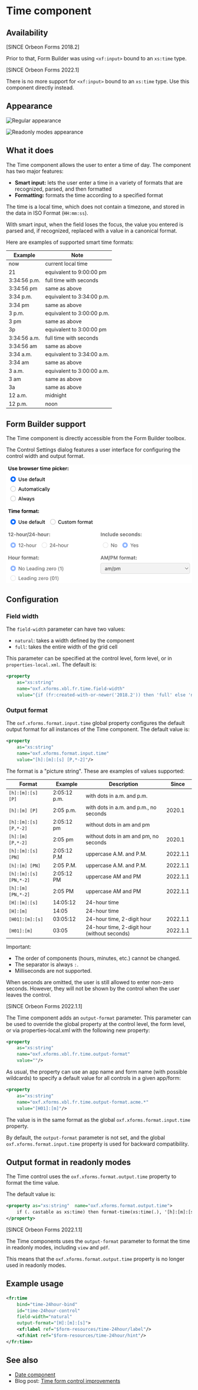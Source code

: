 # Time component

## Availability

[SINCE Orbeon Forms 2018.2]

Prior to that, Form Builder was using `<xf:input>` bound to an `xs:time` type.

[SINCE Orbeon Forms 2022.1]

There is no more support for `<xf:input>` bound to an `xs:time` type. Use this component directly instead.

## Appearance

![Regular appearance](images/xbl-time-controls.png)

![Readonly modes appearance](images/xbl-time-controls-readonly.png)

## What it does

The Time component allows the user to enter a time of day. The component has two major features:

- __Smart input:__ lets the user enter a time in a variety of formats that are recognized, parsed, and then formatted
- __Formatting:__ formats the time according to a specified format 

The time is a local time, which does not contain a timezone, and stored in the data in ISO Format (`HH:mm:ss`).

With smart input, when the field loses the focus, the value you entered is parsed and, if recognized, replaced with a value in a canonical format.

Here are examples of supported smart time formats:

| Example      | Note                       |
|--------------|----------------------------|
| now          | current local time         |
| 21           | equivalent to 9:00:00 pm   |
| 3:34:56 p.m. | full time with seconds     |
| 3:34:56 pm   | same as above              |
| 3:34 p.m.    | equivalent to 3:34:00 p.m. |
| 3:34 pm      | same as above              |
| 3 p.m.       | equivalent to 3:00:00 p.m. |
| 3 pm         | same as above              |
| 3p           | equivalent to 3:00:00 pm   |
| 3:34:56 a.m. | full time with seconds     |
| 3:34:56 am   | same as above              |
| 3:34 a.m.    | equivalent to 3:34:00 a.m. |
| 3:34 am      | same as above              |
| 3 a.m.       | equivalent to 3:00:00 a.m. |
| 3 am         | same as above              |
| 3a           | same as above              |
| 12 a.m.      | midnight                   |
| 12 p.m.      | noon                       |

## Form Builder support

The Time component is directly accessible from the Form Builder toolbox.

The Control Settings dialog features a user interface for configuring the control width and output format.

![Configuring the time format](images/xbl-time-editor-custom-cropped.png)

## Configuration

### Field width

The `field-width` parameter can have two values:

- `natural`: takes a width defined by the component
- `full`: takes the entire width of the grid cell 

This parameter can be specified at the control level, form level, or in `properties-local.xml`. The default is:

```xml
<property
    as="xs:string"
    name="oxf.xforms.xbl.fr.time.field-width"
    value="{if (fr:created-with-or-newer('2018.2')) then 'full' else 'natural'}"/>
```

### Output format

The `oxf.xforms.format.input.time` global property configures the default output format for all instances of the Time component. The default value is:

```xml
<property
    as="xs:string"
    name="oxf.xforms.format.input.time" 
    value="[h]:[m]:[s] [P,*-2]"/>
```

The format is a "picture string". These are examples of values supported:

| Format                 | Example      | Description                                  | Since    |
|------------------------|--------------|----------------------------------------------|----------|
| `[h]:[m]:[s] [P]`      | 2:05:12 p.m. | with dots in a.m. and p.m.                   |          |
| `[h]:[m] [P]`          | 2:05 p.m.    | with dots in a.m. and p.m., no seconds       | 2020.1   |
| `[h]:[m]:[s] [P,*-2]`  | 2:05:12 pm   | without dots in am and pm                    |          |
| `[h]:[m] [P,*-2]`      | 2:05 pm      | without dots in am and pm, no seconds        | 2020.1   |
| `[h]:[m]:[s] [PN]`     | 2:05:12 P.M  | uppercase A.M. and P.M.                      | 2022.1.1 |
| `[h]:[m] [PN]`         | 2:05 P.M.    | uppercase A.M. and P.M.                      | 2022.1.1 |
| `[h]:[m]:[s] [PN,*-2]` | 2:05:12 PM   | uppercase AM and PM                          | 2022.1.1 |
| `[h]:[m] [PN,*-2]`     | 2:05 PM      | uppercase AM and PM                          | 2022.1.1 |
| `[H]:[m]:[s]`          | 14:05:12     | 24-hour time                                 |          |
| `[H]:[m]`              | 14:05        | 24-hour time                                 |          |
| `[H01]:[m]:[s]`        | 03:05:12     | 24-hour time, 2-digit hour                   | 2022.1.1 |
| `[H01]:[m]`            | 03:05        | 24-hour time, 2-digit hour (without seconds) | 2022.1.1 |

Important:

- The order of components (hours, minutes, etc.) cannot be changed.
- The separator is always `:`. 
- Milliseconds are not supported.

When seconds are omitted, the user is still allowed to enter non-zero seconds. However, they will not be shown by the control when the user leaves the control.

[SINCE Orbeon Forms 2022.1.1]

The Time component adds an `output-format` parameter. This parameter can be used to override the global property at the control level, the form level, or via properties-local.xml with the following new property:

```xml
<property
    as="xs:string"
    name="oxf.xforms.xbl.fr.time.output-format"
    value=""/>
```

As usual, the property can use an app name and form name (with possible wildcards) to specify a default value for all controls in a given app/form:

```xml
<property
    as="xs:string"
    name="oxf.xforms.xbl.fr.time.output-format.acme.*"
    value="[H01]:[m]"/>
```

The value is in the same format as the global `oxf.xforms.format.input.time` property.

By default, the `output-format` parameter is not set, and the global `oxf.xforms.format.input.time` property is used for backward compatibility.

## Output format in readonly modes

The Time control uses the `oxf.xforms.format.output.time` property to format the time value.

The default value is:

```xml
<property as="xs:string"  name="oxf.xforms.format.output.time">
    if (. castable as xs:time) then format-time(xs:time(.), '[h]:[m]:[s] [P,*-2]', xxf:lang(), (), ()) else .
</property>
```

[SINCE Orbeon Forms 2022.1.1]

The Time components uses the `output-format` parameter to format the time in readonly modes, including `view` and `pdf`.

This means that the `oxf.xforms.format.output.time` property is no longer used in readonly modes.

## Example usage

```xml
<fr:time 
    bind="time-24hour-bind" 
    id="time-24hour-control" 
    field-width="natural"
    output-format="[H]:[m]:[s]">
    <xf:label ref="$form-resources/time-24hour/label"/>
    <xf:hint ref="$form-resources/time-24hour/hint"/>
</fr:time>
```

## See also

- [Date component](date.md)
- Blog post: [Time form control improvements](https://blog.orbeon.com/2023/01/time-form-control-improvements.html)